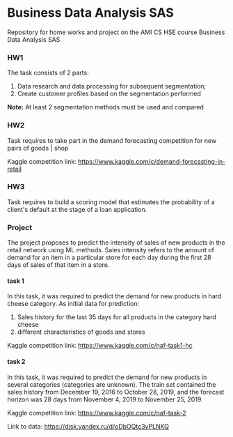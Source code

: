 # Business Data Analysis SAS
Repository for home works and project on the AMI CS HSE course Business Data Analysis SAS

### HW1
The task consists of 2 parts:
1. Data research and data processing for subsequent segmentation;
2. Create customer profiles based on the segmentation performed

**Note:** At least 2 segmentation methods must be used and compared

### HW2 
Task requires to take part in the demand forecasting competition for new pairs of goods | shop

Kaggle competition link: https://www.kaggle.com/c/demand-forecasting-in-retail

### HW3
Task requires to build a scoring model that estimates the probability of a client's default at the stage of a loan application.

### Project
The project proposes to predict the intensity of sales of new products in the retail network using ML methods. Sales intensity refers to the amount of demand for an item in a particular store for each day during the first 28 days of sales of that item in a store.
#### task 1 
In this task, it was required to predict the demand for new products in hard cheese category.
As initial data for prediction:
1) Sales history for the last 35 days for all products in the category hard cheese
2) different characteristics of goods and stores

Kaggle competition link: https://www.kaggle.com/c/naf-task1-hc
#### task 2
In this task, it was required to predict the demand for new products in several categories (categories are unknown). The train set contained the sales history from December 19, 2016 to October 28, 2019, and the forecast horizon was 28 days from November 4, 2019 to November 25, 2019.

Kaggle competition link: https://www.kaggle.com/c/naf-task-2

Link to data: https://disk.yandex.ru/d/oDbOQtc3yPLNKQ

